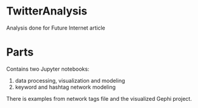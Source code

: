# TwitterAnalysis
Analysis done for Future Internet article

# Parts
Contains two Jupyter notebooks:
1. data processing, visualization and modeling
2. keyword and hashtag network modeling


There is examples from network tags file and the visualized Gephi project.

